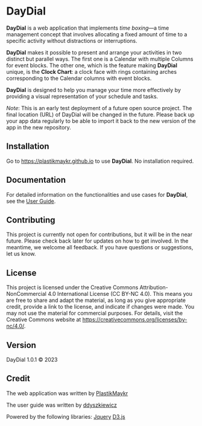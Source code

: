 # DayDial

__DayDial__ is a web application that implements _time boxing_—a time management concept that involves allocating a fixed amount of time to a specific activity without distractions or interruptions.

__DayDial__ makes it possible to present and arrange your activities in two distinct but parallel ways. The first one is a Calendar with multiple Columns for event blocks. The other one, which is the feature making __DayDial__ unique, is the __Clock Chart__: a clock face with rings containing arches corresponding to the Calendar columns with event blocks.

__DayDial__ is designed to help you manage your time more effectively by providing a visual representation of your schedule and tasks.

*Note*: This is an early test deployment of a future open source project. The final location (URL) of DayDial will be changed in the future. Please back up your app data regularly to be able to import it back to the new version of the app in the new repository.

## Installation
Go to https://plastikmaykr.github.io to use __DayDial__. No installation required. 

## Documentation
For detailed information on the functionalities and use cases for __DayDial__, see the [User Guide](https://plastikmaykr.github.io/user_guide/HTML/webhelp-responsive/index.html).

## Contributing
This project is currently not open for contributions, but it will be in the near future. Please check back later for updates on how to get involved. In the meantime, we welcome all feedback. If you have questions or suggestions, let us know.

## License
This project is licensed under the Creative Commons Attribution-NonCommercial 4.0 International License (CC BY-NC 4.0). This means you are free to share and adapt the material, as long as you give appropriate credit, provide a link to the license, and indicate if changes were made. You may not use the material for commercial purposes. For details, visit the Creative Commons website at https://creativecommons.org/licenses/by-nc/4.0/.

## Version
DayDial 1.0.1 <span>&copy;</span> 2023

## Credit
The web application was written by [PlastikMaykr](https://twitter.com/PlastikMaykr)

The user guide was written by [ddyszkiewicz](https://linkedin.com/in/dariuszdyszkiewicz)

Powered by the following libraries: [Jquery](https://jquery.com/) [D3.js](https://d3js.org/)
